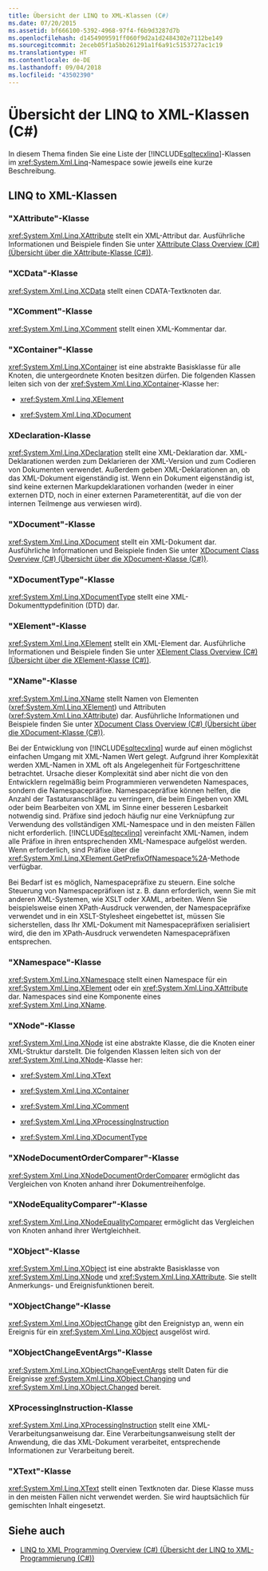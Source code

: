 ```yaml
---
title: Übersicht der LINQ to XML-Klassen (C#)
ms.date: 07/20/2015
ms.assetid: bf666100-5392-4968-97f4-f6b9d3287d7b
ms.openlocfilehash: d1454909591ff060f9d2a1d2484302e7112be149
ms.sourcegitcommit: 2eceb05f1a5bb261291a1f6a91c5153727ac1c19
ms.translationtype: HT
ms.contentlocale: de-DE
ms.lasthandoff: 09/04/2018
ms.locfileid: "43502390"
---
```

# <a name="linq-to-xml-classes-overview-c"></a>Übersicht der LINQ to XML-Klassen (C#)
In diesem Thema finden Sie eine Liste der [!INCLUDE[sqltecxlinq](~/includes/sqltecxlinq-md.md)]-Klassen im <xref:System.Xml.Linq>-Namespace sowie jeweils eine kurze Beschreibung.  
  
## <a name="linq-to-xml-classes"></a>LINQ to XML-Klassen  
  
### <a name="xattribute-class"></a>"XAttribute"-Klasse  
 <xref:System.Xml.Linq.XAttribute> stellt ein XML-Attribut dar. Ausführliche Informationen und Beispiele finden Sie unter [XAttribute Class Overview (C#) (Übersicht über die XAttribute-Klasse (C#))](../../../../csharp/programming-guide/concepts/linq/xattribute-class-overview.md).  
  
### <a name="xcdata-class"></a>"XCData"-Klasse  
 <xref:System.Xml.Linq.XCData> stellt einen CDATA-Textknoten dar.  
  
### <a name="xcomment-class"></a>"XComment"-Klasse  
 <xref:System.Xml.Linq.XComment> stellt einen XML-Kommentar dar.  
  
### <a name="xcontainer-class"></a>"XContainer"-Klasse  
 <xref:System.Xml.Linq.XContainer> ist eine abstrakte Basisklasse für alle Knoten, die untergeordnete Knoten besitzen dürfen. Die folgenden Klassen leiten sich von der <xref:System.Xml.Linq.XContainer>-Klasse her:  
  
-   <xref:System.Xml.Linq.XElement>  
  
-   <xref:System.Xml.Linq.XDocument>  
  
### <a name="xdeclaration-class"></a>XDeclaration-Klasse  
 <xref:System.Xml.Linq.XDeclaration> stellt eine XML-Deklaration dar. XML-Deklarationen werden zum Deklarieren der XML-Version und zum Codieren von Dokumenten verwendet. Außerdem geben XML-Deklarationen an, ob das XML-Dokument eigenständig ist. Wenn ein Dokument eigenständig ist, sind keine externen Markupdeklarationen vorhanden (weder in einer externen DTD, noch in einer externen Parameterentität, auf die von der internen Teilmenge aus verwiesen wird).  
  
### <a name="xdocument-class"></a>"XDocument"-Klasse  
 <xref:System.Xml.Linq.XDocument> stellt ein XML-Dokument dar. Ausführliche Informationen und Beispiele finden Sie unter [XDocument Class Overview (C#) (Übersicht über die XDocument-Klasse (C#))](../../../../csharp/programming-guide/concepts/linq/xdocument-class-overview.md).  
  
### <a name="xdocumenttype-class"></a>"XDocumentType"-Klasse  
 <xref:System.Xml.Linq.XDocumentType> stellt eine XML-Dokumenttypdefinition (DTD) dar.  
  
### <a name="xelement-class"></a>"XElement"-Klasse  
 <xref:System.Xml.Linq.XElement> stellt ein XML-Element dar. Ausführliche Informationen und Beispiele finden Sie unter [XElement Class Overview (C#) (Übersicht über die XElement-Klasse (C#))](../../../../csharp/programming-guide/concepts/linq/xelement-class-overview.md).  
  
### <a name="xname-class"></a>"XName"-Klasse  
 <xref:System.Xml.Linq.XName> stellt Namen von Elementen (<xref:System.Xml.Linq.XElement>) und Attributen (<xref:System.Xml.Linq.XAttribute>) dar. Ausführliche Informationen und Beispiele finden Sie unter [XDocument Class Overview (C#) (Übersicht über die XDocument-Klasse (C#))](../../../../csharp/programming-guide/concepts/linq/xdocument-class-overview.md).  
  
 Bei der Entwicklung von [!INCLUDE[sqltecxlinq](~/includes/sqltecxlinq-md.md)] wurde auf einen möglichst einfachen Umgang mit XML-Namen Wert gelegt. Aufgrund ihrer Komplexität werden XML-Namen in XML oft als Angelegenheit für Fortgeschrittene betrachtet. Ursache dieser Komplexität sind aber nicht die von den Entwicklern regelmäßig beim Programmieren verwendeten Namespaces, sondern die Namespacepräfixe. Namespacepräfixe können helfen, die Anzahl der Tastaturanschläge zu verringern, die beim Eingeben von XML oder beim Bearbeiten von XML im Sinne einer besseren Lesbarkeit notwendig sind. Präfixe sind jedoch häufig nur eine Verknüpfung zur Verwendung des vollständigen XML-Namespace und in den meisten Fällen nicht erforderlich. [!INCLUDE[sqltecxlinq](~/includes/sqltecxlinq-md.md)] vereinfacht XML-Namen, indem alle Präfixe in ihren entsprechenden XML-Namespace aufgelöst werden. Wenn erforderlich, sind Präfixe über die <xref:System.Xml.Linq.XElement.GetPrefixOfNamespace%2A>-Methode verfügbar.  
  
 Bei Bedarf ist es möglich, Namespacepräfixe zu steuern. Eine solche Steuerung von Namespacepräfixen ist z. B. dann erforderlich, wenn Sie mit anderen XML-Systemen, wie XSLT oder XAML, arbeiten. Wenn Sie beispielsweise einen XPath-Ausdruck verwenden, der Namespacepräfixe verwendet und in ein XSLT-Stylesheet eingebettet ist, müssen Sie sicherstellen, dass Ihr XML-Dokument mit Namespacepräfixen serialisiert wird, die den im XPath-Ausdruck verwendeten Namespacepräfixen entsprechen.  
  
### <a name="xnamespace-class"></a>"XNamespace"-Klasse  
 <xref:System.Xml.Linq.XNamespace> stellt einen Namespace für ein <xref:System.Xml.Linq.XElement> oder ein <xref:System.Xml.Linq.XAttribute> dar. Namespaces sind eine Komponente eines <xref:System.Xml.Linq.XName>.  
  
### <a name="xnode-class"></a>"XNode"-Klasse  
 <xref:System.Xml.Linq.XNode> ist eine abstrakte Klasse, die die Knoten einer XML-Struktur darstellt. Die folgenden Klassen leiten sich von der <xref:System.Xml.Linq.XNode>-Klasse her:  
  
-   <xref:System.Xml.Linq.XText>  
  
-   <xref:System.Xml.Linq.XContainer>  
  
-   <xref:System.Xml.Linq.XComment>  
  
-   <xref:System.Xml.Linq.XProcessingInstruction>  
  
-   <xref:System.Xml.Linq.XDocumentType>  
  
### <a name="xnodedocumentordercomparer-class"></a>"XNodeDocumentOrderComparer"-Klasse  
 <xref:System.Xml.Linq.XNodeDocumentOrderComparer> ermöglicht das Vergleichen von Knoten anhand ihrer Dokumentreihenfolge.  
  
### <a name="xnodeequalitycomparer-class"></a>"XNodeEqualityComparer"-Klasse  
 <xref:System.Xml.Linq.XNodeEqualityComparer> ermöglicht das Vergleichen von Knoten anhand ihrer Wertgleichheit.  
  
### <a name="xobject-class"></a>"XObject"-Klasse  
 <xref:System.Xml.Linq.XObject> ist eine abstrakte Basisklasse von <xref:System.Xml.Linq.XNode> und <xref:System.Xml.Linq.XAttribute>. Sie stellt Anmerkungs- und Ereignisfunktionen bereit.  
  
### <a name="xobjectchange-class"></a>"XObjectChange"-Klasse  
 <xref:System.Xml.Linq.XObjectChange> gibt den Ereignistyp an, wenn ein Ereignis für ein <xref:System.Xml.Linq.XObject> ausgelöst wird.  
  
### <a name="xobjectchangeeventargs-class"></a>"XObjectChangeEventArgs"-Klasse  
 <xref:System.Xml.Linq.XObjectChangeEventArgs> stellt Daten für die Ereignisse <xref:System.Xml.Linq.XObject.Changing> und <xref:System.Xml.Linq.XObject.Changed> bereit.  
  
### <a name="xprocessinginstruction-class"></a>XProcessingInstruction-Klasse  
 <xref:System.Xml.Linq.XProcessingInstruction> stellt eine XML-Verarbeitungsanweisung dar. Eine Verarbeitungsanweisung stellt der Anwendung, die das XML-Dokument verarbeitet, entsprechende Informationen zur Verarbeitung bereit.  
  
### <a name="xtext-class"></a>"XText"-Klasse  
 <xref:System.Xml.Linq.XText> stellt einen Textknoten dar. Diese Klasse muss in den meisten Fällen nicht verwendet werden. Sie wird hauptsächlich für gemischten Inhalt eingesetzt.  
  
## <a name="see-also"></a>Siehe auch

- [LINQ to XML Programming Overview (C#) (Übersicht der LINQ to XML-Programmierung (C#))](../../../../csharp/programming-guide/concepts/linq/linq-to-xml-programming-overview.md)
